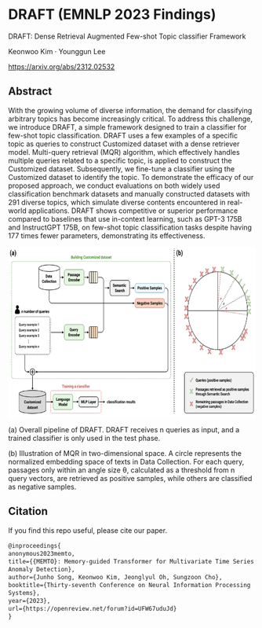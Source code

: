 # DRAFT (EMNLP 2023 Findings)
DRAFT: Dense Retrieval Augmented Few-shot Topic classifier Framework

Keonwoo Kim · Younggun Lee

https://arxiv.org/abs/2312.02532

## Abstract
With the growing volume of diverse information, the demand for classifying arbitrary topics has become increasingly critical. To address this challenge, we introduce DRAFT, a simple framework designed to train a classifier for few-shot topic classification. DRAFT uses a few examples of a specific topic as queries to construct Customized dataset with a dense retriever model. Multi-query retrieval (MQR) algorithm, which effectively handles multiple queries related to a specific topic, is applied to construct the Customized dataset. Subsequently, we fine-tune a classifier using the Customized dataset to identify the topic. To demonstrate the efficacy of our proposed approach, we conduct evaluations on both widely used classification benchmark datasets and manually constructed datasets with 291 diverse topics, which simulate diverse contents encountered in real-world applications. DRAFT shows competitive or superior performance compared to baselines that use in-context learning, such as GPT-3 175B and InstructGPT 175B, on few-shot topic classification tasks despite having 177 times fewer parameters, demonstrating its effectiveness.


<p align="center">
<img src=".\png\DRAFT_figure.png" height = "350" alt="" align=center />
</p>
(a) Overall pipeline of DRAFT. DRAFT receives n queries as input, and a trained classifier is only used in the test phase. 

(b) Illustration of MQR in two-dimensional space. A circle represents the normalized embedding space of texts in Data Collection. For each query, passages only within an angle size θ, calculated as a threshold from n query vectors, are retrieved as positive samples, while others are classified as negative samples.

## Citation
If you find this repo useful, please cite our paper. 

```
@inproceedings{
anonymous2023memto,
title={{MEMTO}: Memory-guided Transformer for Multivariate Time Series Anomaly Detection},
author={Junho Song, Keonwoo Kim, Jeonglyul Oh, Sungzoon Cho},
booktitle={Thirty-seventh Conference on Neural Information Processing Systems},
year={2023},
url={https://openreview.net/forum?id=UFW67uduJd}
}
```
